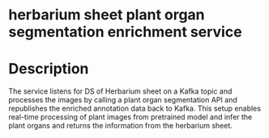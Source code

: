 # herbarium sheet plant organ segmentation enrichment service

# Description
The service listens for DS of Herbarium sheet on a Kafka topic and processes the images by calling a plant organ segmentation API and republishes the enriched annotation data back to Kafka. This setup enables real-time processing of plant images from pretrained model and infer the plant organs and returns the information from the herbarium sheet. 

